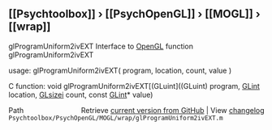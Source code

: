 ## [[Psychtoolbox]] &#8250; [[PsychOpenGL]] &#8250; [[MOGL]] &#8250; [[wrap]]

glProgramUniform2ivEXT  Interface to [OpenGL](OpenGL) function glProgramUniform2ivEXT  
  
usage:  glProgramUniform2ivEXT( program, location, count, value )  
  
C function:  void glProgramUniform2ivEXT[(GLuint]((GLuint) program, [GLint](GLint) location, [GLsizei](GLsizei) count, const [GLint](GLint)\* value)  




<div class="code_header" style="text-align:right;">
  <span style="float:left;">Path&nbsp;&nbsp;</span> <span class="counter">Retrieve <a href=
  "https://raw.github.com/Psychtoolbox-3/Psychtoolbox-3/beta/Psychtoolbox/PsychOpenGL/MOGL/wrap/glProgramUniform2ivEXT.m">current version from GitHub</a> | View <a href=
  "https://github.com/Psychtoolbox-3/Psychtoolbox-3/commits/beta/Psychtoolbox/PsychOpenGL/MOGL/wrap/glProgramUniform2ivEXT.m">changelog</a></span>
</div>
<div class="code">
  <code>Psychtoolbox/PsychOpenGL/MOGL/wrap/glProgramUniform2ivEXT.m</code>
</div>

